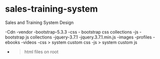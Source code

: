 # sales-training-system
Sales and Training System Design

-Cdn
  -vendor
    -bootstrap-5.3.3
      -css
        - bootstrap css collections
      -js
        -bootstrap js collections
    -jquery-3.7.1
      -jquery.3.7.1.min.js
  -images
    -profiles
    -ebooks
    -videos
  -css > system custom css
  -js > system custom js
- > html files on root
